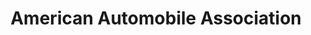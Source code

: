 ---
title: "American Automobile Association"
url: /bellevue/american-automobile-association/
shop: travel agency
---